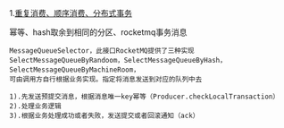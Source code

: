 1.[重复消费、顺序消费、分布式事务](https://mp.weixin.qq.com/s/OKon95MRUqDc9IwtEqPSjQ)

幂等、hash取余到相同的分区、rocketmq事务消息
```
MessageQueueSelector，此接口RocketMQ提供了三种实现SelectMessageQueueByRandoom，SelectMessageQueueByHash，SelectMessageQueueByMachineRoom，
可由调用方自行根据业务实现。指定将消息发送到对应的队列中去

1).先发送预提交消息，根据消息唯一key幂等（Producer.checkLocalTransaction）
2).处理业务逻辑
3).根据业务处理成功或者失败，发送提交或者回滚通知（ack）
```
